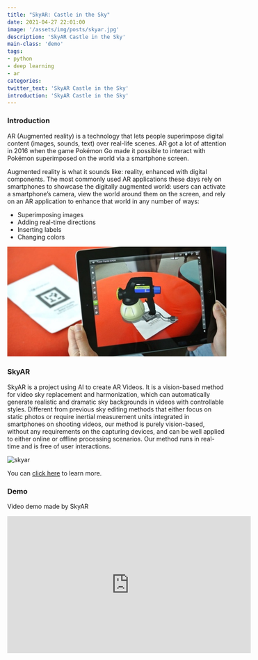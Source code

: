 ```yaml
---
title: "SkyAR: Castle in the Sky"
date: 2021-04-27 22:01:00
image: '/assets/img/posts/skyar.jpg'
description: 'SkyAR Castle in the Sky'
main-class: 'demo'
tags:
- python
- deep learning
- ar
categories:
twitter_text: 'SkyAR Castle in the Sky'
introduction: 'SkyAR Castle in the Sky'
---
```


### Introduction

AR (Augmented reality) is a technology that lets people superimpose digital content (images, sounds, text) over real-life scenes. AR got a lot of attention in 2016 when the game Pokémon Go made it possible to interact with Pokémon superimposed on the world via a smartphone screen.

Augmented reality is what it sounds like: reality, enhanced with digital components. The most commonly used AR applications these days rely on smartphones to showcase the digitally augmented world: users can activate a smartphone’s camera, view the world around them on the screen, and rely on an AR application to enhance that world in any number of ways:
- Superimposing images
- Adding real-time directions
- Inserting labels
- Changing colors


![ar](/assets/img/posts/ar.jpg)


### SkyAR

SkyAR is a project using AI to create AR Videos. It is a vision-based method for video sky replacement and harmonization, which can automatically generate realistic and dramatic sky backgrounds in videos with controllable styles. Different from previous sky editing methods that either focus on static photos or require inertial measurement units integrated in smartphones on shooting videos, our method is purely vision-based, without any requirements on the capturing devices, and can be well applied to either online or offline processing scenarios. Our method runs in real-time and is free of user interactions.

![skyar](/assets/img/posts/skyar.gif)

You can [click here](https://jiupinjia.github.io/skyar/) to learn more.


### Demo

Video demo made by SkyAR

<iframe width="560" height="315" src="https://www.youtube.com/embed/G6riYp2DZyA" title="YouTube video player" frameborder="0" allow="accelerometer; autoplay; clipboard-write; encrypted-media; gyroscope; picture-in-picture" allowfullscreen></iframe>
